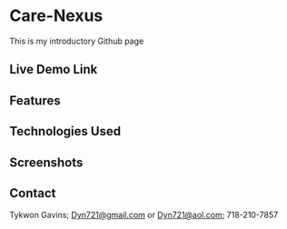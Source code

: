 # Care-Nexus
This is my introductory Github page
## Live Demo Link

## Features

## Technologies Used

## Screenshots

## Contact
Tykwon Gavins; Dyn721@gmail.com or Dyn721@aol.com; 718-210-7857
